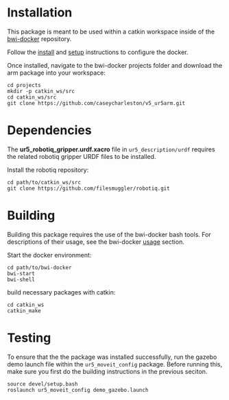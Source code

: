 

# Installation

This package is meant to be used within a catkin workspace inside of the [bwi-docker](https://github.com/utexas-bwi/bwi-docker) repository.

Follow the [install](https://github.com/utexas-bwi/bwi-docker#install) and [setup](https://github.com/utexas-bwi/bwi-docker#setup) instructions to configure the docker.

Once installed, navigate to the bwi-docker projects folder and download the arm package into your workspace:
```
cd projects
mkdir -p catkin_ws/src
cd catkin_ws/src
git clone https://github.com/caseycharleston/v5_ur5arm.git
```

# Dependencies
The **ur5_robotiq_gripper.urdf.xacro** file in `ur5_description/urdf` requires the related robotiq gripper URDF files to be installed.

Install the robotiq repository:
```
cd path/to/catkin_ws/src
git clone https://github.com/filesmuggler/robotiq.git
```

# Building

Building this package requires the use of the bwi-docker bash tools. For descriptions of their usage, see the bwi-docker [usage](https://github.com/utexas-bwi/bwi-docker#usage) section.

Start the docker environment:
```
cd path/to/bwi-docker
bwi-start
bwi-shell
```

build necessary packages with catkin:
```
cd catkin_ws
catkin_make
```

# Testing

To ensure that the the package was installed successfully, run the gazebo demo launch file within the `ur5_moveit_config` package. Before running this, make sure you first do the building instructions in the previous seciton.
```
source devel/setup.bash
roslaunch ur5_moveit_config demo_gazebo.launch
```
